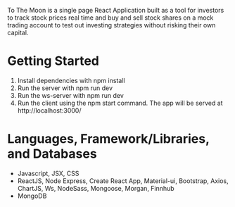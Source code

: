 To The Moon is a single page React Application built as a tool for investors to track stock prices real time and buy and sell stock shares on a mock trading account to test out investing strategies without risking their own capital.

# Getting Started
1. Install dependencies with npm install
2. Run the server with npm run dev
3. Run the ws-server with npm run dev
4. Run the client using the npm start command. The app will be served at http://localhost:3000/

# Languages, Framework/Libraries, and Databases
- Javascript, JSX, CSS
- ReactJS, Node Express,  Create React App, Material-ui, Bootstrap, Axios, ChartJS, Ws, NodeSass, Mongoose, Morgan, Finnhub
- MongoDB

